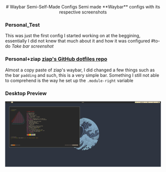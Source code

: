 <div align="center">
# Waybar Semi-Self-Made Configs
Semi made **Waybar** configs with its respective screenshots

</div>

### Personal_Test
This was just the first config I started working on at the beggining, essentially I did not knew that much about it and how it was configured #to-do *Take bar screenshot*

### Personal+ziap [ziap's GitHub dotfiles repo](https://github.com/ziap/dotfiles)
Almost a copy paste of ziap's waybar, I did changed a few things such as the bar `padding` and such, this is a very simple bar. Something I still not able to comprehend is the way he set up the `.module-right` variable

### Desktop Preview
![](./Img/Personal_ziap.png)
